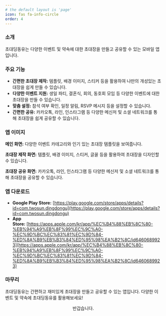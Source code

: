 ```yaml
---
# the default layout is 'page'
icon: fas fa-info-circle
order: 4
---
```



### 소개




초대딩동유는 다양한 이벤트 및 약속에 대한 초대장을 만들고 공유할 수 있는 모바일 앱입니다.

### 주요 기능

- **간편한 초대장 제작:** 템플릿, 배경 이미지, 스티커 등을 활용하여 나만의 개성있는 초대장을 쉽게 만들 수 있습니다.
- **다양한 이벤트 지원:** 생일 파티, 결혼식, 회의, 동호회 모임 등 다양한 이벤트에 대한 초대장을 만들 수 있습니다.
- **맞춤 설정:** 참석 여부 확인, 일정 알림, RSVP 메시지 등을 설정할 수 있습니다.
- **간편한 공유:** 카카오톡, 라인, 인스타그램 등 다양한 메신저 및 소셜 네트워크를 통해 초대장을 쉽게 공유할 수 있습니다.

### 앱 이미지

**메인 화면:** 다양한 이벤트 카테고리와 인기 있는 초대장 템플릿을 보여줍니다.

**초대장 제작 화면:** 템플릿, 배경 이미지, 스티커, 글꼴 등을 활용하여 초대장을 디자인할 수 있습니다.





**초대장 공유 화면:** 카카오톡, 라인, 인스타그램 등 다양한 메신저 및 소셜 네트워크를 통해 초대장을 공유할 수 있습니다.

### 앱 다운로드

- **Google Play Store:** [https://play.google.com/store/apps/details?id=com.twosun.dingdongu](https://play.google.com/store/apps/details?id=com.twosun.dingdongu)
- **App Store:** [https://apps.apple.com/kr/app/%EC%B4%88%EB%8C%80-%EB%94%A9%EB%8F%99%EC%9C%A0-%EC%9D%BC%EC%83%81%EC%9D%84-%ED%8A%B9%EB%B3%84%ED%95%98%EA%B2%8C/id6460689923](https://apps.apple.com/kr/app/%EC%B4%88%EB%8C%80-%EB%94%A9%EB%8F%99%EC%9C%A0-%EC%9D%BC%EC%83%81%EC%9D%84-%ED%8A%B9%EB%B3%84%ED%95%98%EA%B2%8C/id6460689923)

### 마무리

초대딩동유는 간편하고 재미있게 초대장을 만들고 공유할 수 있는 앱입니다. 다양한 이벤트 및 약속에 초대딩동유를 활용해보세요!
<p align="center"> 반갑습니다. </p>


